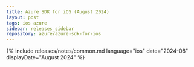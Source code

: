 ```yaml
---
title: Azure SDK for iOS (August 2024)
layout: post
tags: ios azure
sidebar: releases_sidebar
repository: azure/azure-sdk-for-ios
---
```

{% include releases/notes/common.md language="ios" date="2024-08" displayDate="August 2024" %}